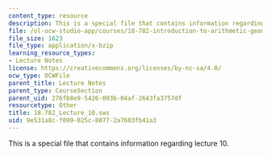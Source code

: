 ```yaml
---
content_type: resource
description: This is a special file that contains information regarding lecture 10.
file: /ol-ocw-studio-app/courses/18-782-introduction-to-arithmetic-geometry-fall-2013/9e531a8cf099025c80772a7603fb41a3_18.782_Lecture_10.sws
file_size: 1623
file_type: application/x-bzip
learning_resource_types:
- Lecture Notes
license: https://creativecommons.org/licenses/by-nc-sa/4.0/
ocw_type: OCWFile
parent_title: Lecture Notes
parent_type: CourseSection
parent_uid: 276fb8e9-5426-093b-04af-2643fa3757df
resourcetype: Other
title: 18.782_Lecture_10.sws
uid: 9e531a8c-f099-025c-8077-2a7603fb41a3
---
```

This is a special file that contains information regarding lecture 10.